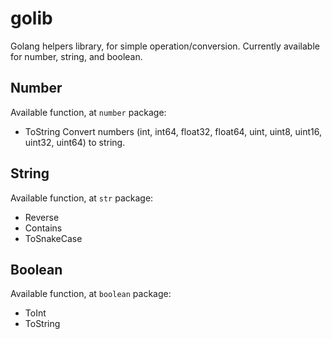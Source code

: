# golib

Golang helpers library, for simple operation/conversion. Currently available for number, string, and boolean.

## Number
Available function, at `number` package:
* ToString
  Convert numbers (int, int64, float32, float64, uint, uint8, uint16, uint32, uint64) to string.

## String
Available function, at `str` package:
* Reverse
* Contains
* ToSnakeCase

## Boolean
Available function, at `boolean` package:
* ToInt
* ToString

